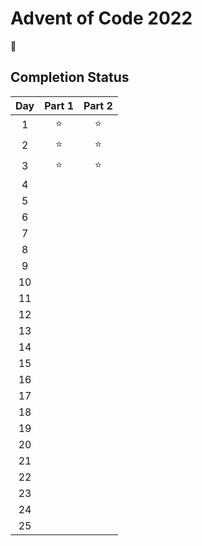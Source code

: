# Advent of Code 2022

:christmas_tree:

## Completion Status

| Day | Part 1 | Part 2 |
| :---: | :---: | :---: |
| 1 | :star: | :star: |
| 2 | :star: | :star: |
| 3 | :star: | :star: |
| 4 | | |
| 5 | | |
| 6 | | |
| 7 | | |
| 8 | | |
| 9 | | |
| 10 | | |
| 11 | | |
| 12 | | |
| 13 | | |
| 14 | | |
| 15 | | |
| 16 | | |
| 17 | | |
| 18 | | |
| 19 | | |
| 20 | | |
| 21 | | |
| 22 | | |
| 23 | | |
| 24 | | |
| 25 | | |
